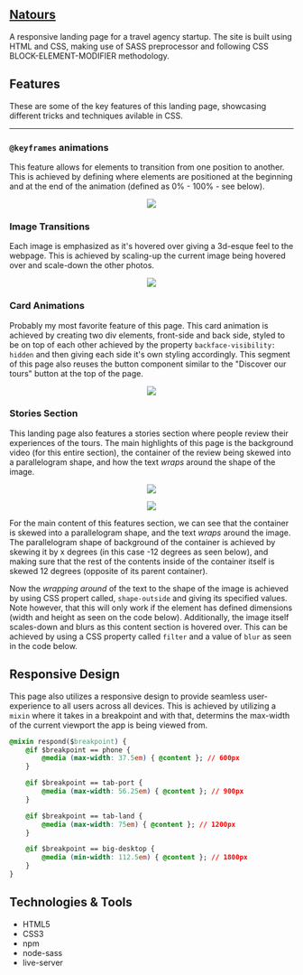 ## [Natours](https://satyaki07.github.io/Natours/)
A responsive landing page for a travel agency startup. The site is built using HTML and CSS, making use of SASS preprocessor and following CSS BLOCK-ELEMENT-MODIFIER methodology.

## Features 
These are some of the key features of this landing page, showcasing different tricks and techniques avilable in CSS. 

---
### ```@keyframes``` animations
This feature allows for elements to transition from one position to another. This is achieved by defining where elements are positioned at the beginning and at the end of the animation (defined as 0% - 100%  - see below).
<p align="center">
    <img src="https://thumbs.gfycat.com/ElatedYawningDrongo-small.gif">
</p>

### Image Transitions
Each image is emphasized as it's hovered over giving a 3d-esque feel to the webpage. This is achieved by scaling-up the current image being hovered over and scale-down the other photos.

<p align="center">
    <img src="https://thumbs.gfycat.com/SoulfulAdvancedAtlasmoth-small.gif">
</p>

### Card Animations
Probably my most favorite feature of this page. This card animation is achieved by creating two div elements, front-side and back side, styled to be on top of each other achieved by the property ```backface-visibility: hidden``` and then giving each side it's own styling accordingly. This segment of this page also reuses the button component similar to the "Discover our tours" button at the top of the page.

<p align="center">
    <img src="https://thumbs.gfycat.com/TemptingPeskyLadybird-small.gif">
</p>

### Stories Section
This landing page also features a stories section where people review their experiences of the tours. The main highlights of this page is the background video (for this entire section), the container of the review being skewed into a parallelogram shape, and how the text *wraps* around the shape of the image.

<p align="center">
    <img src="https://thumbs.gfycat.com/ElderlyFlawedGrosbeak-size_restricted.gif">
</p>

<p align="center">
    <img src="https://thumbs.gfycat.com/GenerousImmaculateHoneybee-small.gif">
</p>

For the main content of this features section, we can see that the container is skewed into a parallelogram shape, and the text *wraps* around the image. The parallelogram shape of background of the container is achieved by skewing it by x degrees (in this case -12 degrees as seen below), and making sure that the rest of the contents inside of the container itself is skewed 12 degrees (opposite of its parent container).

Now the *wrapping around* of the text to the shape of the image is achieved by using CSS propert called, `shape-outside` and giving its specified values. Note however, that this will only work if the element has defined dimensions (width and height as seen on the code below).
Additionally, the image itself scales-down and blurs as this content section is hovered over. This can be achieved by using a CSS property called `filter` and a value of `blur` as seen in the code below.

## Responsive Design
This page also utilizes a responsive design to provide seamless user-experience to all users across all devices. This is achieved by utilizing a ```mixin``` where it takes in a breakpoint and with that, determins the max-width of the current viewport the app is being viewed from.

```css
@mixin respond($breakpoint) {
    @if $breakpoint == phone {
        @media (max-width: 37.5em) { @content }; // 600px
    }

    @if $breakpoint == tab-port {
        @media (max-width: 56.25em) { @content }; // 900px
    }

    @if $breakpoint == tab-land {
        @media (max-width: 75em) { @content }; // 1200px
    }

    @if $breakpoint == big-desktop {
        @media (min-width: 112.5em) { @content }; // 1800px
    }
}
```

## Technologies & Tools
+ HTML5
+ CSS3
+ npm
+ node-sass
+ live-server
